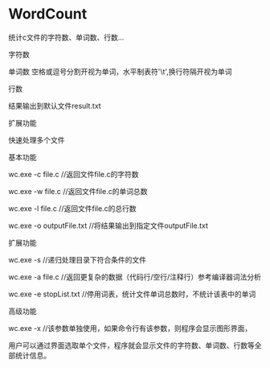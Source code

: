 # WordCount
统计c文件的字符数、单词数、行数...

字符数

单词数 空格或逗号分割开视为单词，水平制表符'\t',换行符隔开视为单词

行数

结果输出到默认文件result.txt

扩展功能

快速处理多个文件

基本功能

wc.exe -c file.c //返回文件file.c的字符数

wc.exe -w file.c //返回文件file.c的单词总数

wc.exe -l file.c //返回文件file.c的总行数

wc.exe -o outputFile.txt //将结果输出到指定文件outputFile.txt

扩展功能

wc.exe -s  //递归处理目录下符合条件的文件

wc.exe -a file.c //返回更复杂的数据（代码行/空行/注释行）参考编译器词法分析

wc.exe -e stopList.txt //停用词表，统计文件单词总数时，不统计该表中的单词

高级功能

wc.exe -x  //该参数单独使用，如果命令行有该参数，则程序会显示图形界面，

用户可以通过界面选取单个文件，程序就会显示文件的字符数、单词数、行数等全部统计信息。
